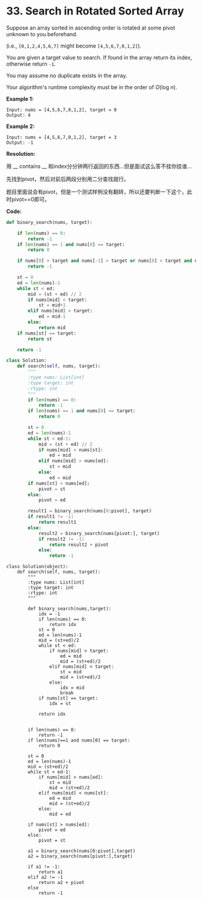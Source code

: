 # 33. Search in Rotated Sorted Array

Suppose an array sorted in ascending order is rotated at some pivot unknown to you beforehand.

(i.e., `[0,1,2,4,5,6,7]` might become `[4,5,6,7,0,1,2]`).

You are given a target value to search. If found in the array return its index, otherwise return `-1`.

You may assume no duplicate exists in the array.

Your algorithm's runtime complexity must be in the order of *O*(log *n*).

**Example 1:**

```
Input: nums = [4,5,6,7,0,1,2], target = 0
Output: 4
```

**Example 2:**

```
Input: nums = [4,5,6,7,0,1,2], target = 3
Output: -1
```

**Resolution:**

用 __ contains __ 和index分分钟两行返回的东西...但是面试这么答不挂你挂谁...

先找到pivot，然后对前后两段分别用二分查找就行。

题目里面说会有pivot，但是一个测试样例没有翻转，所以还要判断一下这个，此时pivot==0即可。

**Code:**

```python
def binary_search(nums, target):

    if len(nums) == 0:
        return -1
    if len(nums) == 1 and nums[0] == target:
        return 0

    if nums[0] > target and nums[-1] > target or nums[0] < target and nums[-1] < target:
        return -1

    st = 0
    ed = len(nums)-1
    while st < ed:
        mid = (st + ed) // 2
        if nums[mid] < target:
            st = mid+1
        elif nums[mid] > target:
            ed = mid-1
        else:
            return mid
    if nums[st] == target:
        return st

    return -1

class Solution:
    def search(self, nums, target):
        """
        :type nums: List[int]
        :type target: int
        :rtype: int
        """
        if len(nums) == 0:
            return -1
        if len(nums) == 1 and nums[0] == target:
            return 0

        st = 0
        ed = len(nums)-1
        while st < ed-1:
            mid = (st + ed) // 2
            if nums[mid] < nums[st]:
                ed = mid
            elif nums[mid] > nums[ed]:
                st = mid
            else:
                ed = mid
        if nums[st] < nums[ed]:
            pivot = st
        else:
            pivot = ed

        result1 = binary_search(nums[0:pivot], target)
        if result1 != -1:
            return result1
        else:
            result2 = binary_search(nums[pivot:], target)
            if result2 != -1:
                return result2 + pivot
            else:
                return -1
```



```
class Solution(object):
    def search(self, nums, target):
        """
        :type nums: List[int]
        :type target: int
        :rtype: int
        """
        
        def binary_search(nums,target):
            idx = -1
            if len(nums) == 0:
                return idx
            st = 0
            ed = len(nums)-1
            mid = (st+ed)/2
            while st < ed:
                if nums[mid] > target:
                    ed = mid
                    mid = (st+ed)/2
                elif nums[mid] < target:
                    st = mid
                    mid = (st+ed)/2
                else:
                    idx = mid
                    break
            if nums[st] == target:
                idx = st
                
            return idx
            
        
        if len(nums) == 0:
            return -1
        if len(nums)==1 and nums[0] == target:
            return 0
        
        st = 0
        ed = len(nums)-1
        mid = (st+ed)/2
        while st < ed-1:
            if nums[mid] > nums[ed]:
                st = mid
                mid = (st+ed)/2
            elif nums[mid] < nums[st]:
                ed = mid
                mid = (st+ed)/2
            else:
                mid = ed
        
        if nums[st] > nums[ed]:
            pivot = ed
        else:
            pivot = st
                       
        a1 = binary_search(nums[0:pivot],target)
        a2 = binary_search(nums[pivot:],target)
        
        if a1 != -1:
        	return a1
        elif a2 != -1
            return a2 + pivot
        else
            return -1
```

